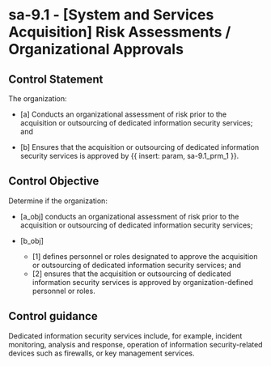 # sa-9.1 - \[System and Services Acquisition\] Risk Assessments / Organizational Approvals

## Control Statement

The organization:

- \[a\] Conducts an organizational assessment of risk prior to the acquisition or outsourcing of dedicated information security services; and

- \[b\] Ensures that the acquisition or outsourcing of dedicated information security services is approved by {{ insert: param, sa-9.1_prm_1 }}.

## Control Objective

Determine if the organization:

- \[a_obj\] conducts an organizational assessment of risk prior to the acquisition or outsourcing of dedicated information security services;

- \[b_obj\]

  - \[1\] defines personnel or roles designated to approve the acquisition or outsourcing of dedicated information security services; and
  - \[2\] ensures that the acquisition or outsourcing of dedicated information security services is approved by organization-defined personnel or roles.

## Control guidance

Dedicated information security services include, for example, incident monitoring, analysis and response, operation of information security-related devices such as firewalls, or key management services.
